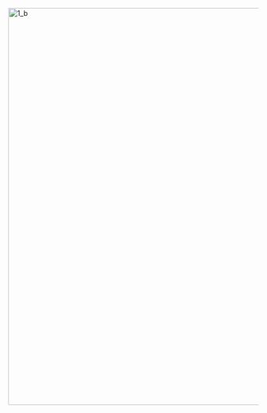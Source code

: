 <a href="https://github.com/AlmeidaAlin3/MachineLearning/blob/master/ProblemSet1/Exercise4/img/4b.png"><img src="https://github.com/AlmeidaAlin3/MachineLearning/blob/master/ProblemSet1/Exercise4/img/4b.png" title="1_b" alt="1_b" width="800"></a>
